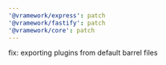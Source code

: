 ```yaml
---
'@vramework/express': patch
'@vramework/fastify': patch
'@vramework/core': patch
---
```


fix: exporting plugins from default barrel files
